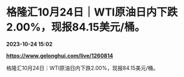 # 格隆汇10月24日｜WTI原油日内下跌2.00%，现报84.15美元/桶。

**2023-10-24 15:02**

**https://www.gelonghui.com/live/1260814**

格隆汇10月24日｜WTI原油日内下跌2.00%，现报84.15美元/桶。